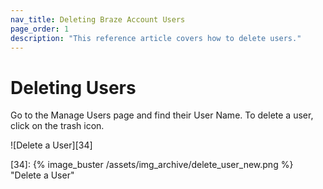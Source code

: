 ```yaml
---
nav_title: Deleting Braze Account Users
page_order: 1
description: "This reference article covers how to delete users."
---
```


# Deleting Users

 Go to the Manage Users page and find their User Name. To delete a user, click on the trash icon.

![Delete a User][34]

[34]: {% image_buster /assets/img_archive/delete_user_new.png %} "Delete a User"
